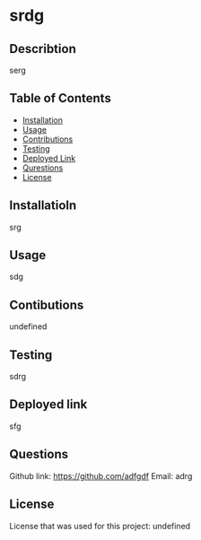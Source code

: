 
  # srdg 

  ## Describtion

  serg

  ## Table of Contents

  * [Installation](#installation) 
  * [Usage](#usage)
  * [Contributions](#contributions)
  * [Testing](#testing)
  * [Deployed Link](#link)
  * [Qurestions](#questions)
  * [License](#license)

  ## Installatioln

  srg

  ## Usage

  sdg

  ## Contibutions

  undefined


  ## Testing
  sdrg

  ## Deployed link

  sfg

  ## Questions

  Github link: https://github.com/adfgdf
  Email: adrg

  ## License

  License that was used for this project: undefined

  